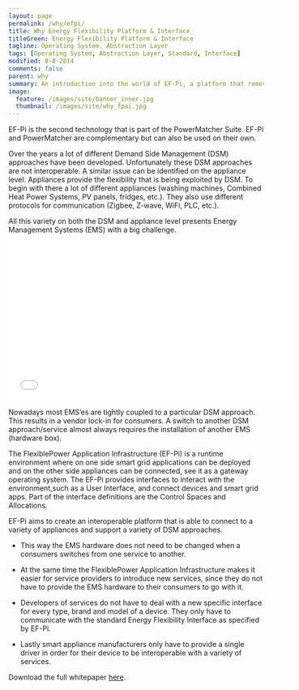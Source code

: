```yaml
---
layout: page
permalink: /why/efpi/
title: Why Energy Flexibility Platform & Interface
titleGreen: Energy Flexibility Platform & Interface
tagline: Operating System, Abstraction Layer
tags: [Operating System, Abstraction Layer, Standard, Interface]
modified: 8-8-2014
comments: false
parent: why
summary: An introduction into the world of EF-Pi, a platform that removes silo thinking for smart appliance connectivity.
image:
  feature: /images/site/banner_inner.jpg
  thumbnail: /images/site/why_fpai.jpg
---
```


EF-Pi is the second technology that is part of the PowerMatcher Suite. EF-Pi and PowerMatcher are complementary but can also be used on their own.

Over the years a lot of different Demand Side Management (DSM) approaches have been developed. Unfortunately these DSM approaches are not interoperable. A similar issue can be identified on the appliance level. Appliances provide the flexibility that is being exploited by DSM. To begin with there a lot of different appliances (washing machines, Combined Heat Power Systems, PV panels, fridges, etc.). They also use different protocols for communication (Zigbee, Z-wave, WiFi, PLC, etc.).

All this variety on both the DSM and appliance level presents Energy Management Systems (EMS) with a big challenge. 

<iframe width="560" height="315" src="//www.youtube.com/embed/LQQHVnJqjPc" frameborder="0" allowfullscreen></iframe>

Nowadays most EMS’es are tightly coupled to a particular DSM approach. This results in a vendor lock-in for consumers. A switch to another DSM approach/service almost always requires the installation of another EMS (hardware box).

The FlexiblePower Application Infrastructure (EF-Pi) is a runtime environment where on one side smart grid applications can be deployed and on the other side appliances can be connected, see it as a gateway operating system. The EF-Pi provides interfaces to interact with the environment,such as a User Interface, and connect devices and smart grid apps. Part of the interface definitions are the Control Spaces and Allocations.

EF-Pi aims to create an interoperable platform that is able to connect to a variety of appliances and support a variety of DSM approaches. 

  * This way the EMS hardware does not need to be changed when a consumers switches from one service to another. 

  * At the same time the FlexiblePower Application Infrastructure makes it easier for service providers to introduce new services, since they do not have to provide the EMS hardware to their consumers to go with it.

  * Developers of services do not have to deal with a new specific interface for every type, brand and model of a device. They only have to communicate with the standard Energy Flexibility Interface as specified by EF-Pi.

  * Lastly smart appliance manufacturers only have to provide a single driver in order for their device to be interoperable with a variety of services.

Download the full whitepaper [here](https://github.com/flexiblepower/flexiblepower.github.io/raw/master/download/Whitepaper%20EF-Pi%20final%20june%201st%202015%20version.pdf).
